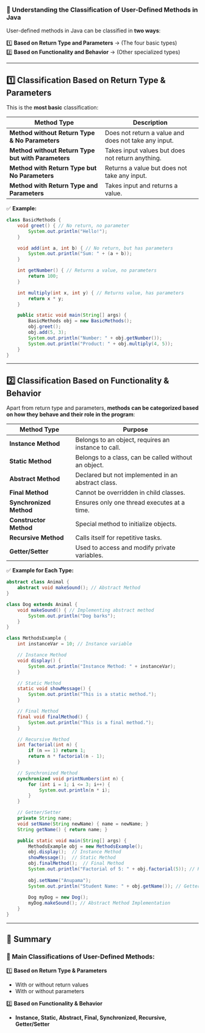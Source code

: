### **📌 Understanding the Classification of User-Defined Methods in Java**  

User-defined methods in Java can be classified in **two ways**:  

1️⃣ **Based on Return Type and Parameters** → (The four basic types)  
2️⃣ **Based on Functionality and Behavior** → (Other specialized types)  

---

## **1️⃣ Classification Based on Return Type & Parameters**
This is the **most basic** classification:  

| **Method Type** | **Description** |
|----------------|---------------|
| **Method without Return Type & No Parameters** | Does not return a value and does not take any input. |
| **Method without Return Type but with Parameters** | Takes input values but does not return anything. |
| **Method with Return Type but No Parameters** | Returns a value but does not take any input. |
| **Method with Return Type and Parameters** | Takes input and returns a value. |

✅ **Example:**  
```java
class BasicMethods {
    void greet() { // No return, no parameter
        System.out.println("Hello!");
    }

    void add(int a, int b) { // No return, but has parameters
        System.out.println("Sum: " + (a + b));
    }

    int getNumber() { // Returns a value, no parameters
        return 100;
    }

    int multiply(int x, int y) { // Returns value, has parameters
        return x * y;
    }

    public static void main(String[] args) {
        BasicMethods obj = new BasicMethods();
        obj.greet();  
        obj.add(5, 3); 
        System.out.println("Number: " + obj.getNumber());
        System.out.println("Product: " + obj.multiply(4, 5));
    }
}
```
---

## **2️⃣ Classification Based on Functionality & Behavior**
Apart from return type and parameters, **methods can be categorized based on how they behave and their role in the program**:  

| **Method Type**         | **Purpose** |
|------------------------|------------|
| **Instance Method**    | Belongs to an object, requires an instance to call. |
| **Static Method**      | Belongs to a class, can be called without an object. |
| **Abstract Method**    | Declared but not implemented in an abstract class. |
| **Final Method**       | Cannot be overridden in child classes. |
| **Synchronized Method**| Ensures only one thread executes at a time. |
| **Constructor Method** | Special method to initialize objects. |
| **Recursive Method**   | Calls itself for repetitive tasks. |
| **Getter/Setter**      | Used to access and modify private variables. |

✅ **Example for Each Type:**  

```java
abstract class Animal {  
    abstract void makeSound(); // Abstract Method
}

class Dog extends Animal {
    void makeSound() { // Implementing abstract method
        System.out.println("Dog barks");
    }
}

class MethodsExample {
    int instanceVar = 10; // Instance variable

    // Instance Method
    void display() {
        System.out.println("Instance Method: " + instanceVar);
    }

    // Static Method
    static void showMessage() {
        System.out.println("This is a static method.");
    }

    // Final Method
    final void finalMethod() {
        System.out.println("This is a final method.");
    }

    // Recursive Method
    int factorial(int n) {
        if (n == 1) return 1;
        return n * factorial(n - 1);
    }

    // Synchronized Method
    synchronized void printNumbers(int n) {
        for (int i = 1; i <= 3; i++) {
            System.out.println(n * i);
        }
    }

    // Getter/Setter
    private String name;
    void setName(String newName) { name = newName; }
    String getName() { return name; }

    public static void main(String[] args) {
        MethodsExample obj = new MethodsExample();
        obj.display();  // Instance Method
        showMessage();  // Static Method
        obj.finalMethod();  // Final Method
        System.out.println("Factorial of 5: " + obj.factorial(5)); // Recursive Method
        
        obj.setName("Anupama");
        System.out.println("Student Name: " + obj.getName()); // Getter
        
        Dog myDog = new Dog();
        myDog.makeSound(); // Abstract Method Implementation
    }
}
```

---

## **📌 Summary**
### **🔹 Main Classifications of User-Defined Methods:**
1️⃣ **Based on Return Type & Parameters**  
   - With or without return values  
   - With or without parameters  

2️⃣ **Based on Functionality & Behavior**  
   - **Instance, Static, Abstract, Final, Synchronized, Recursive, Getter/Setter**  
